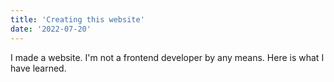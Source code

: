 ```yaml
---
title: 'Creating this website'
date: '2022-07-20'
---
```


I made a website. I'm not a frontend developer by any means. Here is what I have learned.